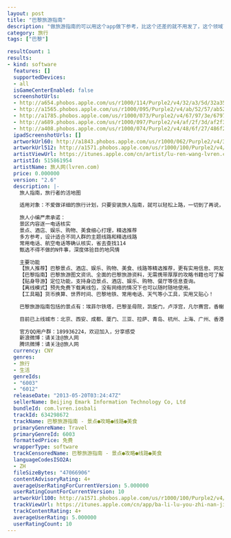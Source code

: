 ```yaml
---
layout: post
title: "巴黎旅游指南"
description: "做旅游指南的可以用这个app做下参考，比这个还差的就不用发了，这个领域已经做的足够烂了。"
category: 旅行 
tags: ["巴黎"]

resultCount: 1
results:
- kind: software
  features: []
  supportedDevices:
  - all
  isGameCenterEnabled: false
  screenshotUrls:
  - http://a654.phobos.apple.com/us/r1000/114/Purple2/v4/32/a3/5d/32a35db2-8a0e-dc27-a28f-e806358d78dd/mzl.fegkdler.png
  - http://a1565.phobos.apple.com/us/r1000/095/Purple2/v4/ab/52/57/ab5257b7-b23b-6a73-9ca0-e1994fdf9694/mzl.hhyzwgtu.png
  - http://a1785.phobos.apple.com/us/r1000/073/Purple2/v4/67/97/3e/67973e8f-0bbe-8c16-a44f-7a1683dd9652/mzl.eoeucrna.png
  - http://a689.phobos.apple.com/us/r1000/097/Purple2/v4/af/2f/3d/af2f3d77-2524-1f8d-9ad6-7c8ddec4aeaa/mzl.lmakqetk.png
  - http://a408.phobos.apple.com/us/r1000/074/Purple2/v4/48/6f/27/486f2784-505e-f21d-6e5b-b7ec5ee54671/mzl.cijbpowc.png
  ipadScreenshotUrls: []
  artworkUrl60: http://a1843.phobos.apple.com/us/r1000/062/Purple2/v4/3b/01/fe/3b01fe82-1dfc-2580-6283-069adc50bf8d/Icon.png
  artworkUrl512: http://a1571.phobos.apple.com/us/r1000/100/Purple2/v4/25/96/99/2596990c-9bea-6f21-4711-9b30acef70fe/mzl.isemounh.png
  artistViewUrl: https://itunes.apple.com/cn/artist/lu-ren-wang-lvren.com/id515861954?uo=4
  artistId: 515861954
  artistName: 旅人网(lvren.com)
  price: 0.000000
  version: "2.6"
  description: |-
    旅人指南，旅行者的活地图

    适用对象：不爱做详细的旅行计划，只要安装旅人指南，就可以轻松上路，一切到了再说，高枕无忧

    旅人小编严肃承诺：
    景区内容逐一电话核实
    景点、酒店、娱乐、购物、美食细心打理，精选推荐
    多方参考，设计适合不同人群的主题线路和精选线路
    常用电话、航空电话等确认核实，省去查找114
    甄选不得不做的N件事，深度体验目的地风情

    主要功能
    【旅人推荐】巴黎景点、酒店、娱乐、购物、美食、线路等精选推荐，更有实用信息、网友点评、自驾路线、公交路线等交通信息，丰富多彩！
    【巴黎指南】巴黎旅游图文资讯、全面的巴黎旅游资料，无需携带厚厚的攻略书籍也可了解巴黎！
    【贴身导游】定位功能，支持身边景点、酒店、娱乐、购物、餐厅等信息查询。
    【离线模式】预先免费下载离线包，没有网络的情况下也可以随时随地使用。
    【工具箱】货币换算、世界时间、巴黎地铁、常用电话、天气等小工具，实用又贴心！

    巴黎旅游指南包括的景点有：埃菲尔铁塔，巴黎圣母院，凯旋门，卢浮宫，凡尔赛宫，香榭丽舍大街，协和广场，奥塞博物馆，蓬皮杜文化中心，橘园美术馆，孚日广场，先贤祠，圣心大教堂，玛德莲大教堂，大皇宫博物馆，小皇宫博物馆，拉雪兹神甫公墓，巴士底广场，毕加索博物馆，荣军院，圣日耳曼教堂，罗丹博物馆，卢森堡公园，巴黎歌剧院，塞纳河，巴黎地下墓穴，夏悠宫，枫丹白露宫，巴黎迪斯尼公园，阿斯特克主题公园

    目前已上线城市：北京、西安、成都、厦门、三亚、拉萨、青岛、杭州、上海、广州、香港、澳门、台北、伦敦、曼谷、墨尔本、悉尼、哈尔滨、绍兴、南通、新加坡、丽江、清迈、吉隆坡、吴哥、首尔、深圳、苏州、南京、罗马、巴塞罗那、巴黎等（不断增加中）。

    官方QQ用户群：189936224，欢迎加入，分享感受
    新浪微博：请关注@旅人网
    腾讯微博：请关注@旅人网
  currency: CNY
  genres:
  - 旅行
  - 生活
  genreIds:
  - "6003"
  - "6012"
  releaseDate: "2013-05-20T03:24:47Z"
  sellerName: Beijing Emark Information Technology Co, Ltd
  bundleId: com.lvren.iosbali
  trackId: 634298672
  trackName: 巴黎旅游指南 - 景点●攻略●线路●美食
  primaryGenreName: Travel
  primaryGenreId: 6003
  formattedPrice: 免费
  wrapperType: software
  trackCensoredName: 巴黎旅游指南 - 景点●攻略●线路●美食
  languageCodesISO2A:
  - ZH
  fileSizeBytes: "47066906"
  contentAdvisoryRating: 4+
  averageUserRatingForCurrentVersion: 5.000000
  userRatingCountForCurrentVersion: 10
  artworkUrl100: http://a1571.phobos.apple.com/us/r1000/100/Purple2/v4/25/96/99/2596990c-9bea-6f21-4711-9b30acef70fe/mzl.isemounh.png
  trackViewUrl: https://itunes.apple.com/cn/app/ba-li-lu-you-zhi-nan-jing/id634298672?mt=8&uo=4
  trackContentRating: 4+
  averageUserRating: 5.000000
  userRatingCount: 10
---
```

